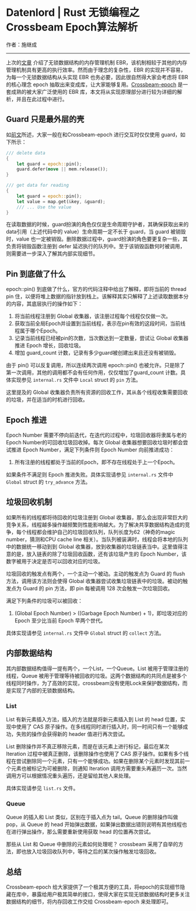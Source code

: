# Datenlord | Rust 无锁编程之Crossbeam Epoch算法解析

作者：施继成

-----

上次的[文章](https://rustmagazine.github.io/rust_magazine_2021/chapter_6/rust-lockfree.html) 介绍了无锁数据结构的内存管理机制 EBR，该机制相较于其他的内存管理机制具有更高的执行效率。然而由于理念的复杂性，EBR 的实现并不容易，为每一个无锁数据结构从头实现 EBR 也务必要，因此很自然得大家会考虑将 EBR 的核心理念 epoch 抽取出来变成库，让大家能够复用。[Crossbeam-epoch](https://github.com/crossbeam-rs/crossbeam) 是一套成熟的被大家广泛使用的 EBR 库，本文将从实现原理部分进行较为详细的解析，并且在此过程中进行。

## Guard 只是最外层的壳

如[前文](https://rustmagazine.github.io/rust_magazine_2021/chapter_6/rust-lockfree.html)所述，大家一般在和Crossbeam-epoch 进行交互时仅仅使用 guard，如下所示：

```rust
/// delete data
{
    let guard = epoch::pin();
    guard.defer(move || mem.release());
}

/// get data for reading
{
    let guard = epoch::pin();
    let value = map.get(&key, &guard);
    /// ... Use the value
}
```

在读取数据的时候，guard扮演的角色仅仅是生命周期守护者，其确保获取出来的data引用（上述代码中的 value）生命周期一定不长于 guard，当 guard 被销毁时，value 也一定被销毁。删除数据过程中，guard扮演的角色要更复杂一些，其负责将销毁函数注册到 defer 延迟执行的队列中。至于该销毁函数何时被调用，则需要进一步深入了解其内部实现细节。

## Pin 到底做了什么

epoch::pin() 到底做了什么，官方的代码注释中给出了解释，即将当前的 thread pin 住，以便将堆上数据的指针放到栈上。该解释其实只解释了上述读取数据本分的内容，其底层执行的操作如下：

1. 将当前线程注册到 Global 收集器，该注册过程每个线程仅仅做一次。
2. 获取当前全局Epoch并设置到当前线程，表示在pin有效的这段时间，当前线程属于哪个Epoch。
3. 记录当前线程已经被pin的次数，当次数达到一定数量，尝试让 Global 收集器推进 Epoch 增长，回收垃圾。
4. 增加 guard_count 计数，记录有多少guard被创建出来且还没有被销毁。

由于 pin() 可以反复调用，所以连续两次调用 epoch::pin() 也被允许。只是除了第一次调用，其他的调用都不会有任何作用，仅仅增加了guard_count 计数。具体实现参见 `internal.rs` 文件中 `Local` struct 的 `pin` 方法。

这里提及的 Global 收集器负责所有资源的回收工作，其从各个线程收集需要回收的垃圾，并在适当的时机进行回收。

## Epoch 推进

Epoch Number 需要不停向前迭代，在迭代的过程中，垃圾回收器将隶属与老的 Epoch Number的可回收垃圾回收掉。每次 Global 收集器想要回收垃圾时都会尝试推进 Epoch Number，满足下列条件则 Epoch Number 向前推进成功：

1. 所有注册的线程都处于当前的Epoch，即不存在线程处于上一个Epoch。

如果条件不满足则 Epoch 推进失败。具体实现请参见 `internal.rs` 文件中 `Global` struct 的 `try_advance` 方法。

## 垃圾回收机制

如果所有的线程都将待回收的垃圾注册到 Global 收集器，那么会出现非常巨大的竞争关系，线程越多操作越频繁则性能影响越大。为了解决共享数据结构造成的竞争，每个线程都会维护自己的垃圾回收队列，队列长度为62（神奇的magic number，猜测和CPU cache line 相关）。当队列被装满时，线程会将本地的队列中的数据统一移动到到 Global 收集器，放到收集器的垃圾链表当中。这里值得注意的是，放入链表的除了垃圾回收函数，还有该垃圾产生的 Epoch Number，该数字被用于决定是否可以回收对应的垃圾。

垃圾回收的触发点有两个，一个主动一个被动。主动的触发点为 Guard 的 flush 方法，调用该方法则会使得 Global 收集器尝试收集垃圾链表中的垃圾。被动的触发点为 Guard 的 pin 方法，即 pin 每被调用 128 次会触发一次垃圾回收。

满足下列条件的垃圾可以被回收：

1. (Global Epoch Number) > ((Garbage Epoch Number) + 1)，即垃圾对应的 Epoch 至少比当前 Epoch 早两个世代。

具体实现请参见 `internal.rs` 文件中 `Global` struct 的 `collect` 方法。

## 内部数据结构

其内部数据结构值得一提有两个，一个List，一个Queue。List 被用于管理注册的线程，Queue 被用于管理等待被回收的垃圾。这两个数据结构的共同点是被多个线程同时操作，为了高效的实现，crossbeam没有使用Lock来保护数据结构，而是实现了内部的无锁数据结构。

### List
List 有新元素插入方法，插入的方法就是将新元素插入到 List 的 head 位置，实现中使用了 CAS 原子操作。在多线程同时进行插入时，同一时间只有一个能够成功，失败的操作会获得新的 header 值进行再次尝试。

List 删除操作并不真正移除元素，而是在该元素上进行标记，最后在某次 Iteration 过程中被真正删除，该删除操作也使用了 CAS 原子操作。如果有多个线程在尝试删除同一个元素，只有一个能够成功。如果在删除某个元素时发现其前一个元素也被标记为可被删除，则通知 Iteration 调用方需要重头再遍历一次。当然调用方可以根据情况重头遍历，还是留给其他人来处理。

具体实现请参见 `list.rs` 文件。

### Queue
Queue 的插入和 List 类似，区别在于插入点为 tail。Queue 的删除操作叫做 pop，从 Queue 的 head 开始弹出数据，如果弹出数据出错则说明有其他线程也在进行弹出操作，那么需要重新使用获取 head 的位置再次尝试。

那些从 List 和 Queue 中删除的元素如何处理呢？ crossbeam 采用了自举的方法，即也放入垃圾回收队列中，等待之后的某次操作触发垃圾回收。

## 总结

Crossbeam-epoch 给大家提供了一个极其方便的工具，将epoch的实现细节隐藏在库中，暴露给用户极其简单的接口，使得大家在实现无锁数据结构时更多关注数据结构的细节，将内存回收工作交给 Crossbeam-epoch 来处理即可。
